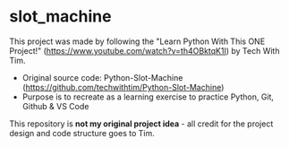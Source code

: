 # slot_machine

This project was made by following the "Learn Python With This ONE Project!" (https://www.youtube.com/watch?v=th4OBktqK1I) by Tech With Tim.

  - Original source code: Python-Slot-Machine (https://github.com/techwithtim/Python-Slot-Machine)
  - Purpose is to recreate as a learning exercise to practice Python, Git, Github & VS Code

This repository is **not my original project idea** - all credit for the project design and code structure goes to Tim.
